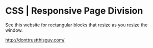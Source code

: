 
# CSS | Responsive Page Division

See this website for rectangular blocks that resize as you resize the window.

http://donttrustthisguy.com/
